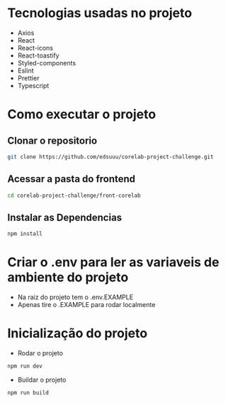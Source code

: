 # Tecnologias usadas no projeto

- Axios
- React
- React-icons
- React-toastify
- Styled-components
- Eslint
- Prettier
- Typescript

# Como executar o projeto

## Clonar o repositorio
```bash
git clone https://github.com/edsuuu/corelab-project-challenge.git
```

## Acessar a pasta do frontend
```bash
cd corelab-project-challenge/front-corelab
```

## Instalar as Dependencias

```bash
npm install
```

# Criar o .env para ler as variaveis de ambiente do projeto
- Na raiz do projeto tem o .env.EXAMPLE
- Apenas tire o .EXAMPLE para rodar localmente

# Inicialização do projeto

- Rodar o projeto
```bash
npm run dev
```
- Buildar o projeto
```bash
npm run build
```
